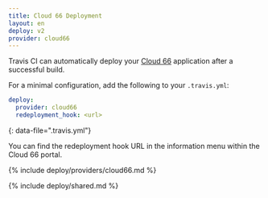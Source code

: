 ```yaml
---
title: Cloud 66 Deployment
layout: en
deploy: v2
provider: cloud66
---
```


Travis CI can automatically deploy your [Cloud 66](https://www.cloud66.com/) application after a successful build.

For a minimal configuration, add the following to your `.travis.yml`:

```yaml
deploy:
  provider: cloud66
  redeployment_hook: <url>
```
{: data-file=".travis.yml"}

You can find the redeployment hook URL in the information menu within the Cloud 66 portal.

{% include deploy/providers/cloud66.md %}

{% include deploy/shared.md %}
